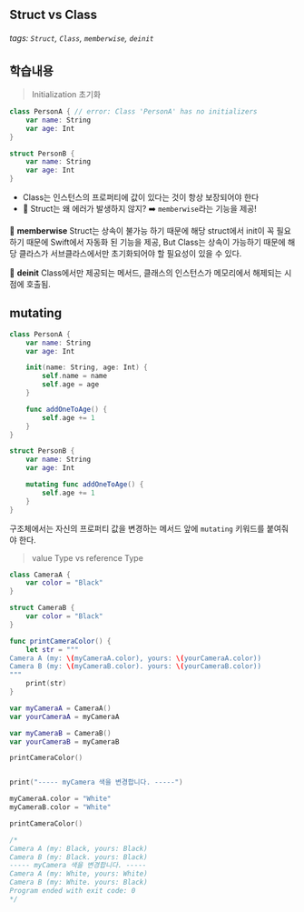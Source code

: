 ## Struct vs Class

###### tags: `Struct`, `Class`, `memberwise`, `deinit`

## 학습내용

> Initialization 초기화

```swift
class PersonA { // error: Class 'PersonA' has no initializers
    var name: String
    var age: Int
}

struct PersonB {
    var name: String
    var age: Int
}

```

- Class는 인스턴스의 프로퍼티에 값이 있다는 것이 항상 보장되어야 한다
- 🤔 Struct는 왜 에러가 발생하지 않지? ➡️ `memberwise`라는 기능을 제공!

:pushpin: **memberwise**
Struct는 상속이 불가능 하기 때문에 해당 struct에서 init이 꼭 필요하기 때문에 Swift에서 자동화 된 기능을 제공, But Class는 상속이 가능하기 때문에 해당 클라스가 서브클라스에서만 초기화되어야 할 필요성이 있을 수 있다.

:pushpin: **deinit**
Class에서만 제공되는 메서드, 클래스의 인스턴스가 메모리에서 해제되는 시점에 호출됨.

## mutating

```swift
class PersonA {
    var name: String
    var age: Int

    init(name: String, age: Int) {
        self.name = name
        self.age = age
    }

    func addOneToAge() {
        self.age += 1
    }
}

struct PersonB {
    var name: String
    var age: Int

    mutating func addOneToAge() {
        self.age += 1
    }
}
```

구조체에서는 자신의 프로퍼티 값을 변경하는 메서드 앞에 `mutating` 키워드를 붙여줘야 한다.

> value Type vs reference Type

```swift
class CameraA {
    var color = "Black"
}

struct CameraB {
    var color = "Black"
}

func printCameraColor() {
    let str = """
Camera A (my: \(myCameraA.color), yours: \(yourCameraA.color))
Camera B (my: \(myCameraB.color). yours: \(yourCameraB.color))
"""
    print(str)
}

var myCameraA = CameraA()
var yourCameraA = myCameraA

var myCameraB = CameraB()
var yourCameraB = myCameraB

printCameraColor()


print("----- myCamera 색을 변경합니다. -----")

myCameraA.color = "White"
myCameraB.color = "White"

printCameraColor()

/*
Camera A (my: Black, yours: Black)
Camera B (my: Black. yours: Black)
----- myCamera 색을 변경합니다. -----
Camera A (my: White, yours: White)
Camera B (my: White. yours: Black)
Program ended with exit code: 0
*/
```

